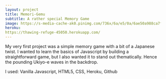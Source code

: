 ```yaml
---
layout: project
title: Memori-Gemu
subtitle: A rather special Memory Game
image: https://s-media-cache-ak0.pinimg.com/736x/6a/e5/0a/6ae50a988ca7f70352345d3377c507f8.jpg
heroku: 
https://thawing-refuge-45050.herokuapp.com/
---
```


My very first project was a simple memory game with a bit of a Japanese twist. I wanted to learn the basics of Javascript by building a straightforward game, but I also wanted it to stand out thematically. Hence the pounding Ukiyo-e waves in the backdrop.

I used: Vanilla Javascript, HTML5, CSS, Heroku, Github
